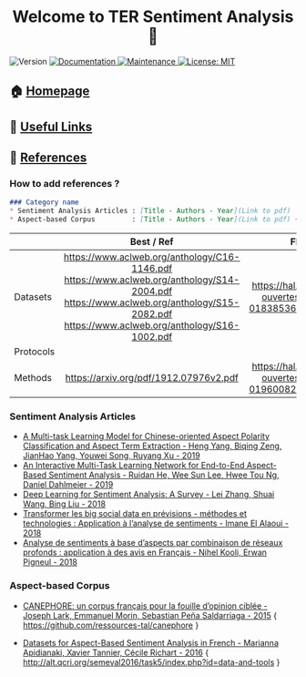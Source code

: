 <h1 align="center">Welcome to TER Sentiment Analysis 👋</h1>
<p>
  <img alt="Version" src="https://img.shields.io/badge/version-1.0.0-blue.svg?cacheSeconds=2592000" />
  <a href="https://github.com/Torilen/TER-Sentiment-Analysis#readme" target="_blank">
    <img alt="Documentation" src="https://img.shields.io/badge/documentation-yes-brightgreen.svg" />
  </a>
  <a href="https://github.com/Torilen/TER-Sentiment-Analysis/graphs/commit-activity" target="_blank">
    <img alt="Maintenance" src="https://img.shields.io/badge/Maintained%3F-yes-green.svg" />
  </a>
  <a href="https://github.com/Torilen/TER-Sentiment-Analysis/blob/master/LICENSE" target="_blank">
    <img alt="License: MIT" src="https://img.shields.io/github/license/Torilen/TER-Sentiment-Analysis" />
  </a>
</p>

## 🏠 [Homepage](https://github.com/Torilen/TER-Sentiment-Analysis)
## :link: [Useful Links](https://github.com/Torilen/TER-Sentiment-Analysis/blob/master/USEFULLINKS.md)
## :triangular_flag_on_post: [References](https://github.com/Torilen/TER-Sentiment-Analysis/blob/master/REFERENCES.md)

### How to add references ?

```markdown
### Category name
* Sentiment Analysis Articles : [Title - Authors - Year](Link to pdf)
* Aspect-based Corpus         : [Title - Authors - Year](Link to pdf) { Link to Corpus } 
```

|           | Best / Ref |  FR  |
| --------- | :--------: | :--: |
| Datasets  | https://www.aclweb.org/anthology/C16-1146.pdf  https://www.aclweb.org/anthology/S14-2004.pdf https://www.aclweb.org/anthology/S15-2082.pdf https://www.aclweb.org/anthology/S16-1002.pdf          | https://hal.archives-ouvertes.fr/hal-01838536/document |
| Protocols |            |      |
| Methods   |     https://arxiv.org/pdf/1912.07976v2.pdf       |   https://hal.archives-ouvertes.fr/hal-01960082/document   |



### Sentiment Analysis Articles

* [A Multi-task Learning Model for Chinese-oriented Aspect Polarity Classification and Aspect Term Extraction - Heng Yang, Biqing Zeng, JianHao Yang, Youwei Song, Ruyang Xu - 2019](https://arxiv.org/pdf/1912.07976v2.pdf)
* [An Interactive Multi-Task Learning Network for End-to-End Aspect-Based Sentiment Analysis - Ruidan He, Wee Sun Lee, Hwee Tou Ng, Daniel Dahlmeier - 2019](https://www.aclweb.org/anthology/P19-1048.pdf)
* [Deep Learning for Sentiment Analysis: A Survey - Lei Zhang, Shuai Wang, Bing Liu - 2018](https://arxiv.org/ftp/arxiv/papers/1801/1801.07883.pdf)
* [Transformer les big social data en prévisions - méthodes
et technologies : Application à l’analyse de sentiments - Imane El Alaoui - 2018](https://tel.archives-ouvertes.fr/tel-02060594/document)
* [Analyse de sentiments à base d’aspects par combinaison
de réseaux profonds : application à des avis en Français - Nihel Kooli, Erwan Pigneul - 2018](https://hal.archives-ouvertes.fr/hal-01960082/document)

### Aspect-based Corpus
* [CANEPHORE: un corpus français pour la fouille d’opinion ciblée - Joseph Lark, Emmanuel Morin, Sebastian Peña Saldarriaga - 2015](https://www.researchgate.net/publication/279830360_CANEPHORE_a_French_corpus_for_aspect-based_sentiment_analysis_evaluation) { https://github.com/ressources-tal/canephore }

* [Datasets for Aspect-Based Sentiment Analysis in French - Marianna Apidianaki, Xavier Tannier, Cécile Richart - 2016](http://xavier.tannier.free.fr/publications/files/16_05_27_LREC_ABSA.pdf) { http://alt.qcri.org/semeval2016/task5/index.php?id=data-and-tools }
